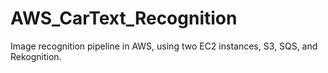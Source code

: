 # AWS_CarText_Recognition
Image recognition pipeline in AWS, using two EC2 instances, S3, SQS, and Rekognition.
